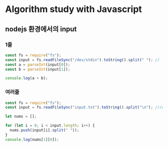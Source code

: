 # Algorithm study with Javascript

## nodejs 환경에서의 input

### 1줄

```js
const fs = require("fs");
const input = fs.readFileSync("/dev/stdin").toString().split(" "); //
const a = parseInt(input[0]);
const b = parseInt(input[1]);

console.log(a + b);
```

### 여러줄

```js
const fs = require("fs");
const input = fs.readFileSync("input.txt").toString().split("\n"); ///dev/stdin

let nums = [];

for (let i = 0; i < input.length; i++) {
  nums.push(input[i].split(" "));
}
console.log(nums[1][0]);
```
